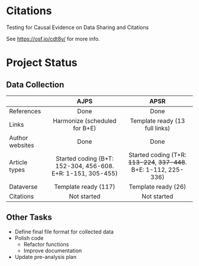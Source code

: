 # Citations
Testing for Causal Evidence on Data Sharing and Citations

See https://osf.io/cdt8y/ for more info.

# Project Status
## Data Collection

||AJPS|APSR|
---|:---:|:---:
References|Done|Done
Links|Harmonize (scheduled for B+E)|Template ready (13 full links)
Author websites|Done|Done
Article types|Started coding (B+T: 152-304, 456-608. E+R: 1-151, 305-455) |Started coding (T+R: ~~113-224~~, ~~337-448~~. B+E: 1-112, 225-336)
Dataverse|Template ready (117)|Template ready (26)
Citations|Not started|Not started

## Other Tasks
+ Define final file format for collected data
+ Polish code
  + Refactor functions
  + Improve documentation
+ Update pre-analysis plan